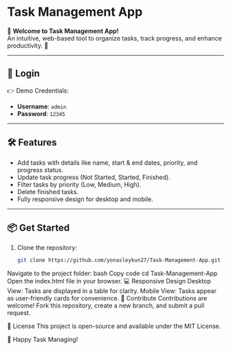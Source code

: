 # Task Management App  

👋 **Welcome to Task Management App!**  
An intuitive, web-based tool to organize tasks, track progress, and enhance productivity. 🚀  

---

## 🔑 **Login**  
👉 Demo Credentials:  
- **Username**: `admin`  
- **Password**: `12345`  

---

## 🛠 **Features**  
- Add tasks with details like name, start & end dates, priority, and progress status.  
- Update task progress (Not Started, Started, Finished).  
- Filter tasks by priority (Low, Medium, High).  
- Delete finished tasks.  
- Fully responsive design for desktop and mobile.  

---

## 📦 **Get Started**  
1. Clone the repository:  
   ```bash
   git clone https://github.com/yonasleykun27/Task-Management-App.git
Navigate to the project folder:
bash
Copy code
cd Task-Management-App
Open the index.html file in your browser.
💻 Responsive Design
Desktop View: Tasks are displayed in a table for clarity.
Mobile View: Tasks appear as user-friendly cards for convenience.
🤝 Contribute
Contributions are welcome! Fork this repository, create a new branch, and submit a pull request.

📜 License
This project is open-source and available under the MIT License.

🎉 Happy Task Managing!
